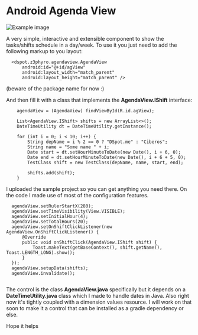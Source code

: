 # Android Agenda View

![Example image](https://github.com/z3phyro/android-agendaview/raw/master/example.png "Example image")

A very simple, interactive and extensible component to show the tasks/shifts schedule in a day/week. To use it you just need to add the following markup to you layout:

```
  <dspot.z3phyro.agendaview.AgendaView
      android:id="@+id/agView"
      android:layout_width="match_parent"
      android:layout_height="match_parent" />
```               
(beware of the package name for now :)

And then fill it with a class that implements the **AgendaView.IShift** interface:

```
    agendaView = (AgendaView) findViewById(R.id.agView);

    List<AgendaView.IShift> shifts = new ArrayList<>();
    DateTimeUtility dt = DateTimeUtility.getInstance();

    for (int i = 0; i < 10; i++) {
        String depName = i % 2 == 0 ? "DSpot.me" : "Ciberos";
        String name = "Some name " + i;
        Date start = dt.setHourMinuteToDate(new Date(), i + 6, 0);
        Date end = dt.setHourMinuteToDate(new Date(), i + 6 + 5, 0);
        TestClass shift = new TestClass(depName, name, start, end);

        shifts.add(shift);
    }
```    

I uploaded the sample project so you can get anything you need there. On the code I made use of most of the configuration features.

```
  agendaView.setRulerStartX(280);
  agendaView.setTimeVisibility(View.VISIBLE);
  agendaView.setInitialHour(4);
  agendaView.setTotalHours(20);
  agendaView.setOnShiftClickListener(new AgendaView.OnShiftClickListener() {
      @Override
      public void onShiftClick(AgendaView.IShift shift) {
          Toast.makeText(getBaseContext(), shift.getName(), Toast.LENGTH_LONG).show();
      }
  });
  agendaView.setupData(shifts);
  agendaView.invalidate();
        
```

The control is the class **AgendaView.java** specifically but it depends on a **DateTimeUtility.java** class which I made to handle dates in Java. Also right now it's tightly coupled with a dimension values resource. I will work on that soon to make it a control that can be installed as a gradle dependency or else.

Hope it helps

 
